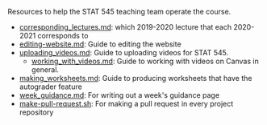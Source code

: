 Resources to help the STAT 545 teaching team operate the course.

- [corresponding_lectures.md](corresponding_lectures.md): which 2019-2020 lecture that each 2020-2021 corresponds to
- [editing-website.md](editing-website.md): Guide to editing the website
- [uploading_videos.md](uploading_videos.md): Guide to uploading videos for STAT 545.
    - [working_with_videos.md](working_with_videos.md): Guide to working with videos on Canvas in general.
- [making_worksheets.md](making_worksheets.md): Guide to producing worksheets that have the autograder feature
- [week_guidance.md](week_guidance.md): For writing out a week's guidance page
- [make-pull-request.sh](make-pull-request.sh): For making a pull request in every project repository
